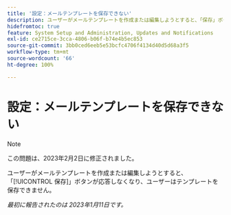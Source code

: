 ```yaml
---
title: '設定：メールテンプレートを保存できない'
description: ユーザーがメールテンプレートを作成または編集しようとすると、「保存」ボタンが応答しなくなり、ユーザーはテンプレートを保存できません。
hidefromtoc: true
feature: System Setup and Administration, Updates and Notifications
exl-id: ce2715ce-3cca-4806-b06f-b74e4b5ec853
source-git-commit: 3bb0ced6eeb5e53bcfc4706f4134d40d5d68a3f5
workflow-type: tm+mt
source-wordcount: '66'
ht-degree: 100%

---
```


# 設定：メールテンプレートを保存できない

>[!NOTE]
>
>この問題は、2023年2月2日に修正されました。

ユーザーがメールテンプレートを作成または編集しようとすると、「[!UICONTROL 保存]」ボタンが応答しなくなり、ユーザーはテンプレートを保存できません。

_最初に報告されたのは 2023年1月11日です。_

